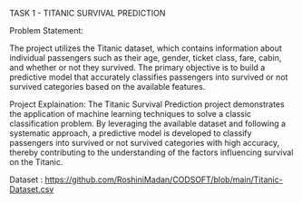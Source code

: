 TASK 1 - TITANIC SURVIVAL PREDICTION


Problem Statement:

The project utilizes the Titanic dataset, which contains information about individual passengers such as their age, gender, ticket class, fare, cabin, and whether or not they survived. 
The primary objective is to build a predictive model that accurately classifies passengers into survived or not survived categories based on the available features.

Project Explaination:
The Titanic Survival Prediction project demonstrates the application of machine learning techniques to solve a classic classification problem. By leveraging the available dataset and following a systematic approach, a predictive model is developed to classify passengers into survived or not survived categories with high accuracy,
thereby contributing to the understanding of the factors influencing survival on the Titanic.

Dataset : https://github.com/RoshiniMadan/CODSOFT/blob/main/Titanic-Dataset.csv
